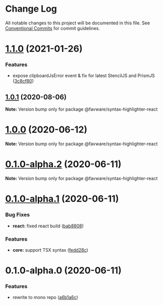 # Change Log

All notable changes to this project will be documented in this file.
See [Conventional Commits](https://conventionalcommits.org) for commit guidelines.

# [1.1.0](https://github.com/favware/syntax-highlighter/compare/v1.0.1...v1.1.0) (2021-01-26)

### Features

- expose clipboardJsError event & fix for latest StencilJS and PrismJS ([3c8cf80](https://github.com/favware/syntax-highlighter/commit/3c8cf8004abc8d07e55d66e6be1daa11303ffad9))

## [1.0.1](https://github.com/favware/syntax-highlighter/compare/v1.0.0...v1.0.1) (2020-08-06)

**Note:** Version bump only for package @favware/syntax-highlighter-react

# [1.0.0](https://github.com/favware/syntax-highlighter/compare/v0.1.0-alpha.3...v1.0.0) (2020-06-12)

**Note:** Version bump only for package @favware/syntax-highlighter-react

# [0.1.0-alpha.2](https://github.com/favware/syntax-highlighter/compare/v0.1.0-alpha.1...v0.1.0-alpha.2) (2020-06-11)

**Note:** Version bump only for package @favware/syntax-highlighter-react

# [0.1.0-alpha.1](https://github.com/favware/syntax-highlighter/compare/v0.1.0-alpha.0...v0.1.0-alpha.1) (2020-06-11)

### Bug Fixes

- **react:** fixed react build ([bab8808](https://github.com/favware/syntax-highlighter/commit/bab88081665b00db36ceb32c047fbc65c32e85e0))

### Features

- **core:** support TSX syntax ([fedd28c](https://github.com/favware/syntax-highlighter/commit/fedd28c41281d25ae78dbb92988f44525a3c46f2))

# 0.1.0-alpha.0 (2020-06-11)

### Features

- rewrite to mono repo ([a6b1a6c](https://github.com/favware/syntax-highlighter/commit/a6b1a6c63cf0770de2c95a324338597b3bfce6cd))
